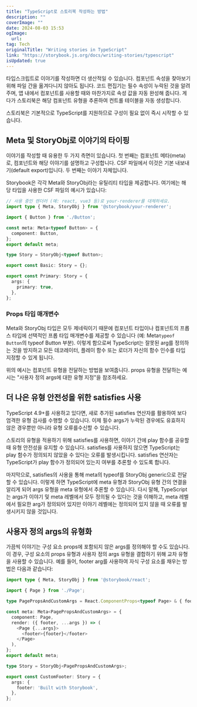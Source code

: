 ```yaml
---
title: "TypeScript로 스토리북 작성하는 방법"
description: ""
coverImage: ""
date: 2024-08-03 15:53
ogImage: 
  url: 
tag: Tech
originalTitle: "Writing stories in TypeScript"
link: "https://storybook.js.org/docs/writing-stories/typescript"
isUpdated: true
---
```







타입스크립트로 이야기를 작성하면 더 생산적일 수 있습니다. 컴포넌트 속성을 찾아보기 위해 파일 간을 옮겨다니지 않아도 됩니다. 코드 편집기는 필수 속성이 누락된 것을 알려 주며, 앱 내에서 컴포넌트를 사용할 때와 마찬가지로 속성 값을 자동 완성해 줍니다. 게다가 스토리북은 해당 컴포넌트 유형을 추론하여 컨트롤 테이블을 자동 생성합니다.

스토리북은 기본적으로 TypeScript를 지원하므로 구성이 필요 없이 즉시 시작할 수 있습니다.

## Meta 및 StoryObj로 이야기의 타이핑

이야기를 작성할 때 유용한 두 가지 측면이 있습니다. 첫 번째는 컴포넌트 메타(meta)로, 컴포넌트와 해당 이야기를 설명하고 구성합니다. CSF 파일에서 이것은 기본 내보내기(default export)입니다. 두 번째는 이야기 자체입니다.



Storybook은 각각 Meta와 StoryObj라는 유틸리티 타입을 제공합니다. 여기에는 해당 타입을 사용한 CSF 파일의 예시가 있습니다:

```typescript
// 사용 중인 렌더러 (예: react, vue3 등)로 your-renderer를 대체하세요.
import type { Meta, StoryObj } from '@storybook/your-renderer';

import { Button } from './Button';

const meta: Meta<typeof Button> = {
  component: Button,
};
export default meta;

type Story = StoryObj<typeof Button>;

export const Basic: Story = {};

export const Primary: Story = {
  args: {
    primary: true,
  },
};
```

### Props 타입 매개변수

Meta와 StoryObj 타입은 모두 제네릭이기 때문에 컴포넌트 타입이나 컴포넌트의 프롭스 타입에 선택적인 프롭 타입 매개변수를 제공할 수 있습니다 (예: Meta`typeof Button`의 typeof Button 부분). 이렇게 함으로써 TypeScript는 잘못된 arg를 정의하는 것을 방지하고 모든 데코레이터, 플레이 함수 또는 로더가 자신의 함수 인수를 타입 지정할 수 있게 됩니다.



위의 예시는 컴포넌트 유형을 전달하는 방법을 보여줍니다. props 유형을 전달하는 예시는 "사용자 정의 args에 대한 유형 지정"을 참조하세요.

## 더 나은 유형 안전성을 위한 satisfies 사용

TypeScript 4.9+를 사용하고 있다면, 새로 추가된 satisfies 연산자를 활용하여 보다 엄격한 유형 검사를 수행할 수 있습니다. 이제 필수 args가 누락된 경우에도 유효하지 않은 경우뿐만 아니라 유형 오류를수신할 수 있습니다.

스토리의 유형을 적용하기 위해 satisfies를 사용하면, 이야기 간에 play 함수를 공유할 때 유형 안전성을 유지할 수 있습니다. satisfies를 사용하지 않으면 TypeScript는 play 함수가 정의되지 않았을 수 있다는 오류를 발생시킵니다. satisfies 연산자는 TypeScript가 play 함수가 정의되어 있는지 여부를 추론할 수 있도록 합니다.



마지막으로, satisfies의 사용을 통해 meta의 typeof를 StoryObj generic으로 전달할 수 있습니다. 이렇게 하면 TypeScript에 meta 유형과 StoryObj 유형 간의 연결을 알리게 되어 args 유형을 meta 유형에서 추론할 수 있습니다. 다시 말해, TypeScript는 args가 이야기 및 meta 레벨에서 모두 정의될 수 있다는 것을 이해하고, meta 레벨에서 필요한 arg가 정의되어 있지만 이야기 레벨에는 정의되어 있지 않을 때 오류를 발생시키지 않을 것입니다.

## 사용자 정의 args의 유형화

가끔씩 이야기는 구성 요소 props에 포함되지 않은 args를 정의해야 할 수도 있습니다. 이 경우, 구성 요소의 props 유형과 사용자 정의 args 유형을 결합하기 위해 교차 유형을 사용할 수 있습니다. 예를 들어, footer arg를 사용하여 자식 구성 요소를 채우는 방법은 다음과 같습니다:

```typescript
import type { Meta, StoryObj } from '@storybook/react';

import { Page } from './Page';

type PagePropsAndCustomArgs = React.ComponentProps<typeof Page> & { footer?: string };

const meta: Meta<PagePropsAndCustomArgs> = {
  component: Page,
  render: ({ footer, ...args }) => (
    <Page {...args}>
      <footer>{footer}</footer>
    </Page>
  ),
};
export default meta;

type Story = StoryObj<PagePropsAndCustomArgs>;

export const CustomFooter: Story = {
  args: {
    footer: 'Built with Storybook',
  },
};
```